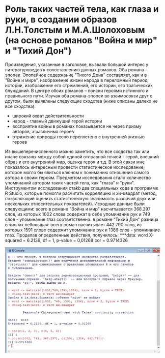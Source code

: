 # Роль таких частей тела, как глаза и руки, в создании образов Л.Н.Толстым и М.А.Шолоховым (на основе романов "Война и мир" и "Тихий Дон")
  Произведения, указанные в заголовке, вызвали большой интерес у литературоведов к сопоставлению данных романов. Оба романа – эпопеи. Эпопейное содержание "Тихого Дона" составляет, как и в "Войне и мире", изображение жизни народа в переломный период истории, изображение его стремлений, его истории, его трагических блужданий. В центре обоих романов – поиски героями истинного и правильного пути. Изучая оба романа-эпопеи во взаимосвязи друг с другом, были выявлены следующие сходства (ниже описаны далеко не все сходства): 
  + широкий охват действительности
  + народ - главный движущий герой истории
  + восприятие войны в романах показывается не через призму авторов, а различных героев
  + отражение природы тесно переплетено с внутренней жизнью героев
  
Из вышеперечисленного можно заметить, что все сходства так или иначе связаны между собой единой отправной точкой - герой, внешний образ и его внутрениий мир, оценка героя и т.д. В этой связи мне показалось интересным провести статистическое исследование, которое могло бы явиться ключом к пониманию отношения самого автора к своим героям. Предметом исследования стало количество упоминаний автором таких частей тела, как "глаза" и "руки". Инструментом исследования стаkb два специальных кода в программе R Studio, которые помогли расчитать корреляцию и хи-квадрат (метод, позволяющий оценить статистическую значимость различий двух или нескольких относительных показателей).
  Исходные данные были следующими: всего в романе "Война и мир" насчитывается 368.297 слов, из которых 1002 слова содержат в себе упоминание рук и 749 слов - упоминание глаз соответственно. в романе "Тихий Дон" разница в числах небольшая: всего роман насчитывает 442.790 слов, из которых 1591 слово содержит упоминание рук и 1386 слов - упоминание глаз.
  Проделав определенные действия, получилось:
***data: word
X-squared = 6.2139, df = 1, p-value = 0,01268
cor = 0.9714326
  
![](https://github.com/Viktoriya97/Turik-Vika/blob/master/статистическое%20исследование.jpg)
